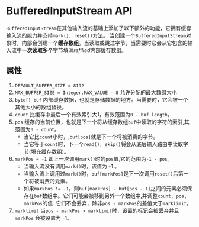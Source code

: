 # BufferedInputStream API

`BufferedInputStream`在其他输入流的基础上添加了以下额外的功能，它拥有缓存输入流的能力并支持`mark(), reset()`方法。
当创建一个`BufferedInputStream`对象时，内部会创建一个**缓存数组**。当读取或跳过字节，当需要时它会从它包含的输入流中**一次读取多个**字节填满*refilled*内部缓存数组。

## 属性

1. `DEFAULT_BUFFER_SIZE = 8192` 
2. `MAX_BUFFER_SIZE = Integer.MAX_VALUE - 8` 允许分配的最大数组大小
3. `byte[] buf` 内部缓存数据，也就是存储数据的地方。当需要时，它会被一个其他大小的数组替换。
4. `count` 比缓存中最后一个有效索引大1，有效范围为`0 - buf.length`。
5. `pos` 缓存的当前位置，也就是下一个将从缓存数组`buf`中读取的字符的索引,其范围为`0 - count`。
    * 当它比`count`小时，,`buf[pos]`就是下一个将被消费的字节。
    * 当它等于`count`时，下一个`read(), skip()`将会从底层输入路由中读取字节(填充缓存数组)。
6. `markPos = -1` 即上一次调用`mark()`时的`pos`值,它的范围为`-1 - pos`。
    * 当输入流没有调用`mark()`时，该值为 -1 。
    * 当输入流上调用过`mark()`时，`buf[markPos]`是下一次调用`reset()`后第一个将被消费的元素。
    * 如果`markPos != -1`，则`buf[markPos] - buf[pos - 1]`之间的元素必须保存在`buf`数组中。它们可能会被移到另外一个数组中,并调整`count, pos, markPos`的值.
        它们不会丢弃，除非`pos - markPos`的差值大于`marklimit`。
7. `marklimit` 当`pos - markPos > marklimit`时，设置的标记会被丢弃并且`markPos` 会被设置为 -1。